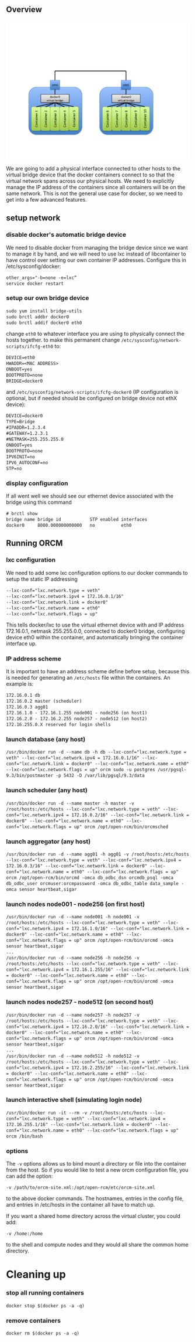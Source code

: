 ## Overview 
![](5-Testing/docker-multi-host.png)

We are going to add a physical interface connected to other hosts to the virtual bridge device that the docker containers connect to so that the virtual network spans across our physical hosts.  We need to explicitly manage the IP address of the containers since all containers will be on the same network.  This is not the general use case for docker, so we need to get into a few advanced features.

## setup network
### disable docker's automatic bridge device
We need to disable docker from managing the bridge device since we want to manage it by hand, and we will need to use lxc instead of libcontainer to have control over setting our own container IP addresses.  Configure this in /etc/sysconfig/docker:
```
other_args="-b=none -e=lxc“
service docker restart
```
### setup our own bridge device
```
sudo yum install bridge-utils
sudo brctl addbr docker0
sudo brctl addif docker0 eth0
```
change `eth0` to whatever interface you are using to physically connect the hosts together.  to make this permanent change `/etc/sysconfig/network-scripts/ifcfg-eth0` to:
```
DEVICE=eth0
HWADDR=<MAC ADDRESS>
ONBOOT=yes
BOOTPROTO=none
BRIDGE=docker0
```
and `/etc/sysconfig/network-scripts/ifcfg-docker0` (IP configuration is optional, but if needed should be configured on bridge device not ethX device):
```
DEVICE=docker0
TYPE=Bridge
#IPADDR=1.2.3.4
#GATEWAY=1.2.3.1
#NETMASK=255.255.255.0
ONBOOT=yes
BOOTPROTO=none
IPV6INIT=no
IPV6_AUTOCONF=no
STP=no
```
### display configuration
If all went well we should see our ethernet device associated with the bridge using this command
```
# brctl show
bridge name	bridge id			STP enabled	interfaces
docker0		8000.000000000000	no			eth0
```

## Running ORCM
### lxc configuration
We need to add some lxc configuration options to our docker commands to setup the static IP addressing
```
--lxc-conf="lxc.network.type = veth" 
--lxc-conf="lxc.network.ipv4 = 172.16.0.1/16" 
--lxc-conf="lxc.network.link = docker0" 
--lxc-conf="lxc.network.name = eth0" 
--lxc-conf="lxc.network.flags = up"
```
This tells docker/lxc to use the virtual ethernet device with and IP address 172.16.0.1, netmask 255.255.0.0, connected to docker0 bridge, configuring device eth0 within the container, and automatically bringing the container interface up.

### IP address scheme
It is important to have an address scheme define before setup, because this is needed for generating an `/etc/hosts` file within the containers.  An example is:
```
172.16.0.1 db
172.16.0.2 master (scheduler)
172.16.0.3 agg01
172.16.1.0 - 172.16.1.255 node001 - node256 (on host1)
172.16.2.0 - 172.16.2.255 node257 - node512 (on host2)
172.16.255.0.X reserved for login shells
```
### launch database (any host)
```
/usr/bin/docker run -d --name db -h db --lxc-conf="lxc.network.type = veth" --lxc-conf="lxc.network.ipv4 = 172.16.0.1/16" --lxc-conf="lxc.network.link = docker0" --lxc-conf="lxc.network.name = eth0" --lxc-conf="lxc.network.flags = up" orcm sudo -u postgres /usr/pgsql-9.3/bin/postmaster -p 5432 -D /var/lib/pgsql/9.3/data
```
### launch scheduler (any host)
```
/usr/bin/docker run -d --name master -h master -v /root/hosts:/etc/hosts --lxc-conf="lxc.network.type = veth" --lxc-conf="lxc.network.ipv4 = 172.16.0.2/16" --lxc-conf="lxc.network.link = docker0" --lxc-conf="lxc.network.name = eth0" --lxc-conf="lxc.network.flags = up" orcm /opt/open-rcm/bin/orcmsched
```
### launch aggregator (any host)
```
/usr/bin/docker run -d --name agg01 -h agg01 -v /root/hosts:/etc/hosts --lxc-conf="lxc.network.type = veth" --lxc-conf="lxc.network.ipv4 = 172.16.0.3/16" --lxc-conf="lxc.network.link = docker0" --lxc-conf="lxc.network.name = eth0" --lxc-conf="lxc.network.flags = up" orcm /opt/open-rcm/bin/orcmd -omca db_odbc_dsn orcmdb_psql -omca db_odbc_user orcmuser:orcmpassword -omca db_odbc_table data_sample -omca sensor heartbeat,sigar
```
### launch nodes node001 - node256 (on first host)
```
/usr/bin/docker run -d --name node001 -h node001 -v /root/hosts:/etc/hosts --lxc-conf="lxc.network.type = veth" --lxc-conf="lxc.network.ipv4 = 172.16.1.0/16" --lxc-conf="lxc.network.link = docker0" --lxc-conf="lxc.network.name = eth0" --lxc-conf="lxc.network.flags = up" orcm /opt/open-rcm/bin/orcmd -omca sensor heartbeat,sigar
...
/usr/bin/docker run -d --name node256 -h node256 -v /root/hosts:/etc/hosts --lxc-conf="lxc.network.type = veth" --lxc-conf="lxc.network.ipv4 = 172.16.1.255/16" --lxc-conf="lxc.network.link = docker0" --lxc-conf="lxc.network.name = eth0" --lxc-conf="lxc.network.flags = up" orcm /opt/open-rcm/bin/orcmd -omca sensor heartbeat,sigar
```
### launch nodes node257 - node512 (on second host)
```
/usr/bin/docker run -d --name node257 -h node257 -v /root/hosts:/etc/hosts --lxc-conf="lxc.network.type = veth" --lxc-conf="lxc.network.ipv4 = 172.16.2.0/16" --lxc-conf="lxc.network.link = docker0" --lxc-conf="lxc.network.name = eth0" --lxc-conf="lxc.network.flags = up" orcm /opt/open-rcm/bin/orcmd -omca sensor heartbeat,sigar
...
/usr/bin/docker run -d --name node512 -h node512 -v /root/hosts:/etc/hosts --lxc-conf="lxc.network.type = veth" --lxc-conf="lxc.network.ipv4 = 172.16.2.255/16" --lxc-conf="lxc.network.link = docker0" --lxc-conf="lxc.network.name = eth0" --lxc-conf="lxc.network.flags = up" orcm /opt/open-rcm/bin/orcmd -omca sensor heartbeat,sigar
```
### launch interactive shell (simulating login node)
```
/usr/bin/docker run -it --rm -v /root/hosts:/etc/hosts --lxc-conf="lxc.network.type = veth" --lxc-conf="lxc.network.ipv4 = 172.16.255.1/16" --lxc-conf="lxc.network.link = docker0" --lxc-conf="lxc.network.name = eth0" --lxc-conf="lxc.network.flags = up" orcm /bin/bash
```
### options
The `-v` options allows us to bind mount a directory or file into the container from the host.  So if you would like to test a new orcm configuration file, you can add the option:
```
-v /path/to/orcm-site.xml:/opt/open-rcm/etc/orcm-site.xml
```
to the above docker commands.  The hostnames, entries in the config file, and entries in /etc/hosts in the container all have to match up.

If you want a shared home directory across the virtual cluster, you could add:
```
-v /home:/home
```
to the shell and compute nodes and they would all share the common home directory.

# Cleaning up
### stop all running containers
```
docker stop $(docker ps -a -q)
```
### remove containers
```
docker rm $(docker ps -a -q)
```